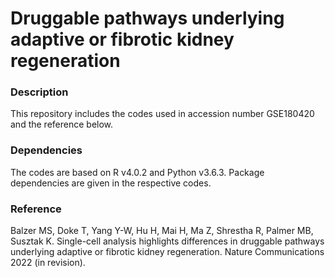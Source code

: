 # Druggable pathways underlying adaptive or fibrotic kidney regeneration

### Description
This repository includes the codes used in accession number GSE180420 and the reference below.

### Dependencies
The codes are based on R v4.0.2 and Python v3.6.3. Package dependencies are given in the respective codes.

### Reference
Balzer MS, Doke T, Yang Y-W, Hu H, Mai H, Ma Z, Shrestha R, Palmer MB, Susztak K. Single-cell analysis highlights differences in druggable pathways underlying adaptive or fibrotic kidney regeneration. Nature Communications 2022 (in revision).
